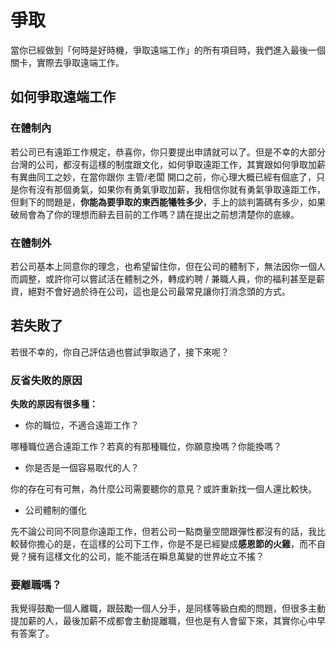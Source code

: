 # 爭取

當你已經做到「何時是好時機，爭取遠端工作」的所有項目時，我們進入最後一個關卡，實際去爭取遠端工作。

## 如何爭取遠端工作

### 在體制內

若公司已有遠距工作規定，恭喜你，你只要提出申請就可以了。但是不幸的大部分台灣的公司，都沒有這樣的制度跟文化，如何爭取遠距工作，其實跟如何爭取加薪有異曲同工之妙，在當你跟你 主管/老闆 開口之前，你心理大概已經有個底了，只是你有沒有那個勇氣，如果你有勇氣爭取加薪，我相信你就有勇氣爭取遠距工作，但剩下的問題是，**你能為要爭取的東西能犧牲多少**，手上的談判籌碼有多少，如果破局會為了你的理想而辭去目前的工作嗎？請在提出之前想清楚你的底線。

### 在體制外

若公司基本上同意你的理念，也希望留住你，但在公司的體制下，無法因你一個人而調整，或許你可以嘗試活在體制之外，轉成約聘 / 兼職人員，你的福利甚至是薪資，絕對不會好過於待在公司，這也是公司最常見讓你打消念頭的方式。


## 若失敗了

若很不幸的，你自己評估過也嘗試爭取過了，接下來呢？

### 反省失敗的原因

**失敗的原因有很多種：**

* 你的職位，不適合遠距工作？

哪種職位適合遠距工作？若真的有那種職位，你願意換嗎？你能換嗎？

* 你是否是一個容易取代的人？

你的存在可有可無，為什麼公司需要聽你的意見？或許重新找一個人還比較快。

* 公司體制的僵化

先不論公司同不同意你遠距工作，但若公司一點商量空間跟彈性都沒有的話，我比較替你擔心的是，在這樣的公司下工作，你是不是已經變成**感恩節的火雞**，而不自覺？擁有這樣文化的公司，能不能活在瞬息萬變的世界屹立不搖？


### 要離職嗎？

我覺得鼓勵一個人離職，跟鼓勵一個人分手，是同樣等級白痴的問題，但很多主動提加薪的人，最後加薪不成都會主動提離職，但也是有人會留下來，其實你心中早有答案了。
